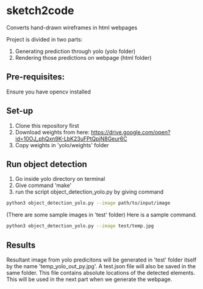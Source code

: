 # sketch2code
Converts hand-drawn wireframes in html webpages

Project is divided in two parts:
1. Generating prediction through yolo (yolo folder)
2. Rendering those predictions on webpage (html folder)


## Pre-requisites:
Ensure you have opencv installed

## Set-up
1. Clone this repository first
2. Download weights from here: https://drive.google.com/open?id=10OJ_phQxn9K-LbK23uFPtQpjN8Geur6C
3. Copy weights in 'yolo/weights' folder

## Run object detection
1. Go inside yolo directory on terminal
2. Give command 'make'
3. run the script object_detection_yolo.py by giving command 
```bash
python3 object_detection_yolo.py --image path/to/input/image
```
(There are some sample images in 'test' folder) Here is a sample command.
```bash
python3 object_detection_yolo.py --image test/temp.jpg
```
## Results
Resultant image from yolo predicitons will be generated in 'test' folder itself by the name 'temp_yolo_out_py.jpg'.
A test.json file will also be saved in the same folder. This file contains absolute locations of the detected elements. 
This will be used in the next part when we generate the webpage. 
